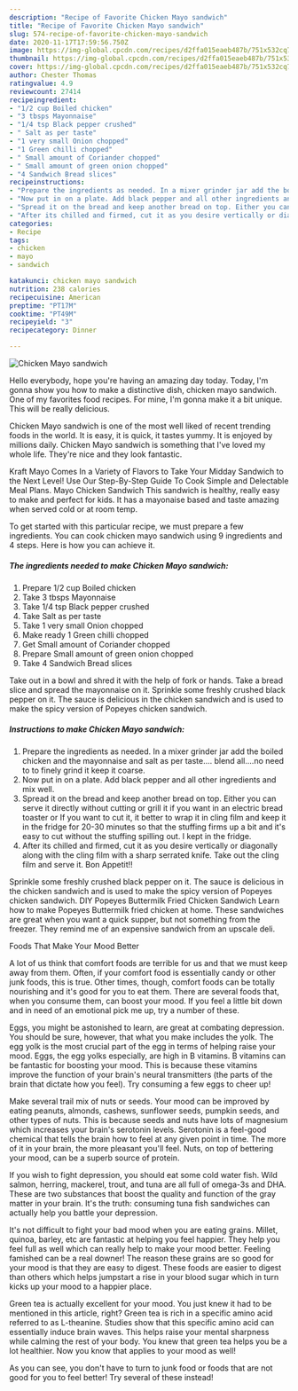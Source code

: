 ```yaml
---
description: "Recipe of Favorite Chicken Mayo sandwich"
title: "Recipe of Favorite Chicken Mayo sandwich"
slug: 574-recipe-of-favorite-chicken-mayo-sandwich
date: 2020-11-17T17:59:56.750Z
image: https://img-global.cpcdn.com/recipes/d2ffa015eaeb487b/751x532cq70/chicken-mayo-sandwich-recipe-main-photo.jpg
thumbnail: https://img-global.cpcdn.com/recipes/d2ffa015eaeb487b/751x532cq70/chicken-mayo-sandwich-recipe-main-photo.jpg
cover: https://img-global.cpcdn.com/recipes/d2ffa015eaeb487b/751x532cq70/chicken-mayo-sandwich-recipe-main-photo.jpg
author: Chester Thomas
ratingvalue: 4.9
reviewcount: 27414
recipeingredient:
- "1/2 cup Boiled chicken"
- "3 tbsps Mayonnaise"
- "1/4 tsp Black pepper crushed"
- " Salt as per taste"
- "1 very small Onion chopped"
- "1 Green chilli chopped"
- " Small amount of Coriander chopped"
- " Small amount of green onion chopped"
- "4 Sandwich Bread slices"
recipeinstructions:
- "Prepare the ingredients as needed. In a mixer grinder jar add the boiled chicken and the mayonnaise and salt as per taste.... blend all....no need to to finely grind it keep it coarse."
- "Now put in on a plate. Add black pepper and all other ingredients and mix well."
- "Spread it on the bread and keep another bread on top. Either you can serve it directly without cutting or grill it if you want in an electric bread toaster or If you want to cut it, it better to wrap it in cling film and keep it in the fridge for 20-30 minutes so that the stuffing firms up a bit and it&#39;s easy to cut without the stuffing spilling out. I kept in the fridge."
- "After its chilled and firmed, cut it as you desire vertically or diagonally along with the cling film with a sharp serrated knife. Take out the cling film and serve it. Bon Appetit!!"
categories:
- Recipe
tags:
- chicken
- mayo
- sandwich

katakunci: chicken mayo sandwich 
nutrition: 238 calories
recipecuisine: American
preptime: "PT17M"
cooktime: "PT49M"
recipeyield: "3"
recipecategory: Dinner

---
```



![Chicken Mayo sandwich](https://img-global.cpcdn.com/recipes/d2ffa015eaeb487b/751x532cq70/chicken-mayo-sandwich-recipe-main-photo.jpg)

Hello everybody, hope you're having an amazing day today. Today, I'm gonna show you how to make a distinctive dish, chicken mayo sandwich. One of my favorites food recipes. For mine, I'm gonna make it a bit unique. This will be really delicious.

Chicken Mayo sandwich is one of the most well liked of recent trending foods in the world. It is easy, it is quick, it tastes yummy. It is enjoyed by millions daily. Chicken Mayo sandwich is something that I've loved my whole life. They're nice and they look fantastic.

Kraft Mayo Comes In a Variety of Flavors to Take Your Midday Sandwich to the Next Level! Use Our Step-By-Step Guide To Cook Simple and Delectable Meal Plans. Mayo Chicken Sandwich This sandwich is healthy, really easy to make and perfect for kids. It has a mayonaise based and taste amazing when served cold or at room temp.


To get started with this particular recipe, we must prepare a few ingredients. You can cook chicken mayo sandwich using 9 ingredients and 4 steps. Here is how you can achieve it.

<!--inarticleads1-->

##### The ingredients needed to make Chicken Mayo sandwich:

1. Prepare 1/2 cup Boiled chicken
1. Take 3 tbsps Mayonnaise
1. Take 1/4 tsp Black pepper crushed
1. Take  Salt as per taste
1. Take 1 very small Onion chopped
1. Make ready 1 Green chilli chopped
1. Get  Small amount of Coriander chopped
1. Prepare  Small amount of green onion chopped
1. Take 4 Sandwich Bread slices


Take out in a bowl and shred it with the help of fork or hands. Take a bread slice and spread the mayonnaise on it. Sprinkle some freshly crushed black pepper on it. The sauce is delicious in the chicken sandwich and is used to make the spicy version of Popeyes chicken sandwich. 

<!--inarticleads2-->

##### Instructions to make Chicken Mayo sandwich:

1. Prepare the ingredients as needed. In a mixer grinder jar add the boiled chicken and the mayonnaise and salt as per taste.... blend all....no need to to finely grind it keep it coarse.
1. Now put in on a plate. Add black pepper and all other ingredients and mix well.
1. Spread it on the bread and keep another bread on top. Either you can serve it directly without cutting or grill it if you want in an electric bread toaster or If you want to cut it, it better to wrap it in cling film and keep it in the fridge for 20-30 minutes so that the stuffing firms up a bit and it&#39;s easy to cut without the stuffing spilling out. I kept in the fridge.
1. After its chilled and firmed, cut it as you desire vertically or diagonally along with the cling film with a sharp serrated knife. Take out the cling film and serve it. Bon Appetit!!


Sprinkle some freshly crushed black pepper on it. The sauce is delicious in the chicken sandwich and is used to make the spicy version of Popeyes chicken sandwich. DIY Popeyes Buttermilk Fried Chicken Sandwich Learn how to make Popeyes Buttermilk fried chicken at home. These sandwiches are great when you want a quick supper, but not something from the freezer. They remind me of an expensive sandwich from an upscale deli. 

Foods That Make Your Mood Better


A lot of us think that comfort foods are terrible for us and that we must keep away from them. Often, if your comfort food is essentially candy or other junk foods, this is true. Other times, though, comfort foods can be totally nourishing and it's good for you to eat them. There are several foods that, when you consume them, can boost your mood. If you feel a little bit down and in need of an emotional pick me up, try a number of these.

Eggs, you might be astonished to learn, are great at combating depression. You should be sure, however, that what you make includes the yolk. The egg yolk is the most crucial part of the egg in terms of helping raise your mood. Eggs, the egg yolks especially, are high in B vitamins. B vitamins can be fantastic for boosting your mood. This is because these vitamins improve the function of your brain's neural transmitters (the parts of the brain that dictate how you feel). Try consuming a few eggs to cheer up!

Make several trail mix of nuts or seeds. Your mood can be improved by eating peanuts, almonds, cashews, sunflower seeds, pumpkin seeds, and other types of nuts. This is because seeds and nuts have lots of magnesium which increases your brain's serotonin levels. Serotonin is a feel-good chemical that tells the brain how to feel at any given point in time. The more of it in your brain, the more pleasant you'll feel. Nuts, on top of bettering your mood, can be a superb source of protein.

If you wish to fight depression, you should eat some cold water fish. Wild salmon, herring, mackerel, trout, and tuna are all full of omega-3s and DHA. These are two substances that boost the quality and function of the gray matter in your brain. It's the truth: consuming tuna fish sandwiches can actually help you battle your depression. 

It's not difficult to fight your bad mood when you are eating grains. Millet, quinoa, barley, etc are fantastic at helping you feel happier. They help you feel full as well which can really help to make your mood better. Feeling famished can be a real downer! The reason these grains are so good for your mood is that they are easy to digest. These foods are easier to digest than others which helps jumpstart a rise in your blood sugar which in turn kicks up your mood to a happier place.

Green tea is actually excellent for your mood. You just knew it had to be mentioned in this article, right? Green tea is rich in a specific amino acid referred to as L-theanine. Studies show that this specific amino acid can essentially induce brain waves. This helps raise your mental sharpness while calming the rest of your body. You knew that green tea helps you be a lot healthier. Now you know that applies to your mood as well!

As you can see, you don't have to turn to junk food or foods that are not good for you to feel better! Try several of these instead!

